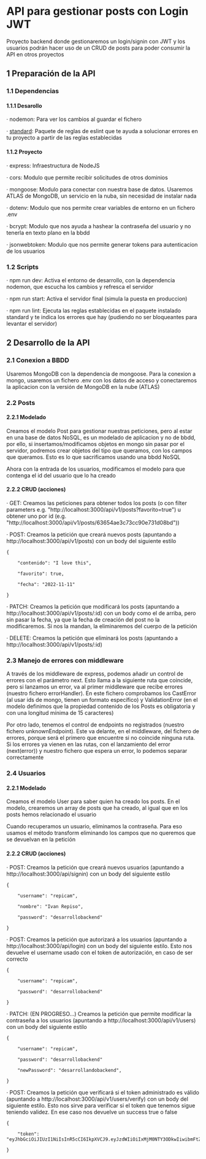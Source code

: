# API para gestionar posts con Login JWT
Proyecto backend donde gestionaremos un login/signin con JWT y los usuarios podrán hacer uso de un CRUD de posts para poder consumir la API en otros proyectos

## 1 Preparación de la API

### 1.1 Dependencias

#### 1.1.1 Desarollo
· nodemon: Para ver los cambios al guardar el fichero

· [standard](https://www.npmjs.com/package/standard): Paquete de reglas de eslint que te ayuda a solucionar errores en tu proyecto a partir de las reglas establecidas

#### 1.1.2 Proyecto
· express: Infraestructura de NodeJS

· cors: Modulo que permite recibir solicitudes de otros dominios

· mongoose: Modulo para conectar con nuestra base de datos. Usaremos ATLAS de MongoDB, un servicio en la nuba, sin necesidad de instalar nada 

· dotenv: Modulo que nos permite crear variables de entorno en un fichero .env

· bcrypt: Modulo que nos ayuda a hashear la contraseña del usuario y no tenerla en texto plano en la bbdd

· jsonwebtoken: Modulo que nos permite generar tokens para autenticacion de los usuarios

### 1.2 Scripts
· npm run dev: Activa el entorno de desarrollo, con la dependencia nodemon, que escucha los cambios y refresca el servidor

· npm run start: Activa el servidor final (simula la puesta en produccion)

· npm run lint: Ejecuta las reglas establecidas en el paquete instalado standard y te indica los errores que hay (pudiendo no ser bloqueantes para levantar el servidor)

## 2 Desarrollo de la API

### 2.1 Conexion a BBDD

Usaremos MongoDB con la dependencia de mongoose. Para la conexion a mongo, usaremos un fichero .env con los datos de acceso y conectaremos la aplicacion con la versión de MongoDB en la nube (ATLAS)
### 2.2 Posts

#### 2.2.1 Modelado
Creamos el modelo Post para gestionar nuestras peticiones, pero al estar en una base de datos NoSQL, es un modelado de aplicacion y no de bbdd, por ello, si insertamos/modificamos objetos en mongo sin pasar por el servidor, podremos crear objetos del tipo que queramos, con los campos que queramos. Esto es lo que sacrificamos usando una bbdd NoSQL

Ahora con la entrada de los usuarios, modificamos el modelo para que contenga el id del usuario que lo ha creado

#### 2.2.2 CRUD (acciones)
· GET: Creamos las peticiones para obtener todos los posts (o con filter parameters e.g. "http://localhost:3000/api/v1/posts?favorito=true") u obtener uno por id (e.g. "http://localhost:3000/api/v1/posts/63654ae3c73cc90e731d08bd"))

· POST: Creamos la petición que creará nuevos posts (apuntando a http://localhost:3000/api/v1/posts) con un body del siguiente estilo

    {

        "contenido": "I love this",

        "favorito": true,

        "fecha": "2022-11-11"

    }

· PATCH: Creamos la petición que modificará los posts (apuntando a http://localhost:3000/api/v1/posts/:id) con un body como el de arriba, pero sin pasar la fecha, ya que la fecha de creación del post no la modificaremos. Si nos la mandan, la eliminaremos del cuerpo de la petición

· DELETE: Creamos la petición que eliminará los posts (apuntando a http://localhost:3000/api/v1/posts/:id)

### 2.3 Manejo de errores con middleware
A través de los middleware de express, podemos añadir un control de errores con el parámetro next. Esto llama a la siguiente ruta que coincide, pero si lanzamos un error, va al primer middleware que recibe errores (nuestro fichero errorHandler). En este fichero comprobamos los CastError (al usar ids de mongo, tienen un formato específico) y ValidationError (en el modelo definimos que la propiedad contenido de los Posts es obligatoria y con una longitud mínima de 15 caracteres)

Por otro lado, tenemos el control de endpoints no registrados (nuestro fichero unknownEndpoint). Este va delante, en el middleware, del fichero de errores, porque será el primero que encuentre si no coincide ninguna ruta. Si los errores ya vienen en las rutas, con el lanzamiento del error (next(error)) y nuestro fichero que espera un error, lo podemos separar correctamente

### 2.4 Usuarios

#### 2.2.1 Modelado
Creamos el modelo User para saber quien ha creado los posts. En el modelo, crearemos un array de posts que ha creado, al igual que en los posts hemos relacionado el usuario

Cuando recuperamos un usuario, eliminamos la contraseña. Para eso usamos el método transform eliminando los campos que no queremos que se devuelvan en la petición

#### 2.2.2 CRUD (acciones)
· POST: Creamos la petición que creará nuevos usuarios (apuntando a http://localhost:3000/api/signin) con un body del siguiente estilo

    {

        "username": "repicam",

        "nombre": "Ivan Repiso",

        "password": "desarrollobackend"

    }

· POST: Creamos la petición que autorizará a los usuarios (apuntando a http://localhost:3000/api/login) con un body del siguiente estilo. Esto nos devuelve el username usado con el token de autorización, en caso de ser correcto

    {

        "username": "repicam",

        "password": "desarrollobackend"

    }

· PATCH: (EN PROGRESO...) Creamos la petición que permite modificar la contraseña a los usuarios (apuntando a http://localhost:3000/api/v1/users) con un body del siguiente estilo

    {

        "username": "repicam",

        "password": "desarrollobackend"

        "newPassword": "desarrollandobackend",

    }

· POST: Creamos la petición que verificará si el token administrado es válido (apuntando a http://localhost:3000/api/v1/users/verify) con un body del siguiente estilo. Esto nos sirve para verificar si el token que tenemos sigue teniendo validez. En ese caso nos devuelve un success true o false

    {

        "token": "eyJhbGciOiJIUzI1NiIsInR5cCI6IkpXVCJ9.eyJzdWIiOiIxMjM0NTY3ODkwIiwibmFtZSI6IkpvaG4gRG9lIiwiaWF0IjoxNTE2MjM5MDIyfQ.SflKxwRJSMeKKF2QT4fwpMeJf36POk6yJV_adQssw5c"

    }
